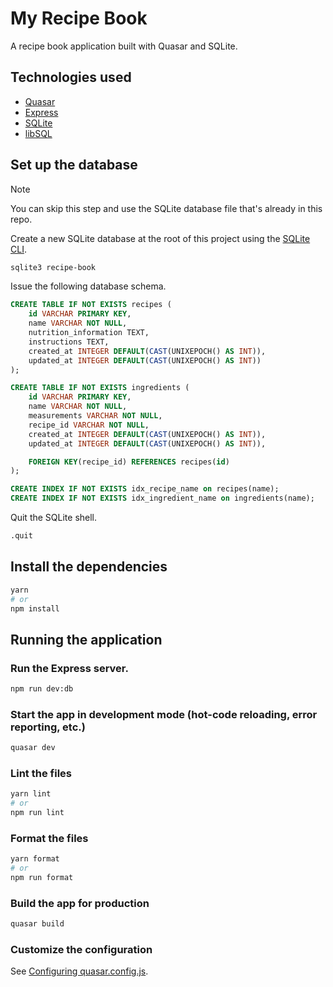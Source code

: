 # My Recipe Book

A recipe book application built with Quasar and SQLite.

## Technologies used

- [Quasar]
- [Express]
- [SQLite]
- [libSQL]

## Set up the database

> [!NOTE]  
> You can skip this step and use the SQLite database file that's already in this repo.

Create a new SQLite database at the root of this project using the [SQLite CLI].

```bash
sqlite3 recipe-book
```

Issue the following database schema.

```sql
CREATE TABLE IF NOT EXISTS recipes (
    id VARCHAR PRIMARY KEY,
    name VARCHAR NOT NULL,
    nutrition_information TEXT,
    instructions TEXT,
    created_at INTEGER DEFAULT(CAST(UNIXEPOCH() AS INT)),
    updated_at INTEGER DEFAULT(CAST(UNIXEPOCH() AS INT))
);

CREATE TABLE IF NOT EXISTS ingredients (
    id VARCHAR PRIMARY KEY,
    name VARCHAR NOT NULL,
    measurements VARCHAR NOT NULL,
    recipe_id VARCHAR NOT NULL,
    created_at INTEGER DEFAULT(CAST(UNIXEPOCH() AS INT)),
    updated_at INTEGER DEFAULT(CAST(UNIXEPOCH() AS INT)),

    FOREIGN KEY(recipe_id) REFERENCES recipes(id)
);

CREATE INDEX IF NOT EXISTS idx_recipe_name on recipes(name);
CREATE INDEX IF NOT EXISTS idx_ingredient_name on ingredients(name);
```

Quit the SQLite shell.

```bash
.quit
```

## Install the dependencies

```bash
yarn
# or
npm install
```

## Running the application

### Run the Express server.

```bash
npm run dev:db
```

### Start the app in development mode (hot-code reloading, error reporting, etc.)

```bash
quasar dev
```

### Lint the files

```bash
yarn lint
# or
npm run lint
```

### Format the files

```bash
yarn format
# or
npm run format
```

### Build the app for production

```bash
quasar build
```

### Customize the configuration

See [Configuring quasar.config.js].

[Quasar]: https://quasar.dev
[SQLite]: https://sqlite.org
[libSQL]: https://turso.tech/libsql
[Express]: https://expressjs.com/
[SQLite CLI]: https://sqlite.org/download.html
[Configuring quasar.config.js]: https://v2.quasar.dev/quasar-cli-vite/quasar-config-js

